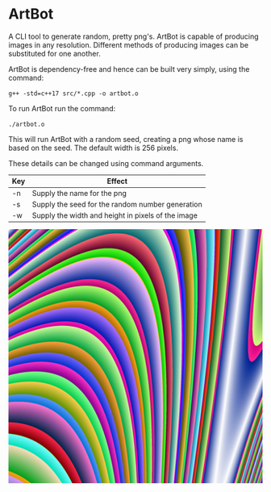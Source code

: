 # ArtBot

A CLI tool to generate random, pretty png's. ArtBot is capable of producing images in any resolution. Different methods of producing images can be substituted for one another.

ArtBot is dependency-free and hence can be built very simply, using the command:

```
g++ -std=c++17 src/*.cpp -o artbot.o
```

To run ArtBot run the command:

```
./artbot.o
```

This will run ArtBot with a random seed, creating a png whose name is based on the seed. The default width is 256 pixels.

These details can be changed using command arguments.

| Key | Effect                                             |
| --- | -------------------------------------------------- |
| -n  | Supply the name for the png                        |
| -s  | Supply the seed for the random number generation   |
| -w  | Supply the width and height in pixels of the image |

![Demo Image](https://github.com/gabrielbarker/ArtBot/raw/master/img/readme.png "Demo Image")
